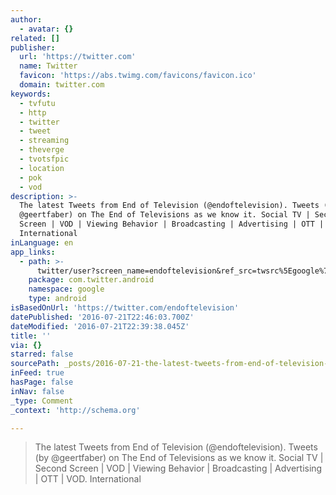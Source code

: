```yaml
---
author:
  - avatar: {}
related: []
publisher:
  url: 'https://twitter.com'
  name: Twitter
  favicon: 'https://abs.twimg.com/favicons/favicon.ico'
  domain: twitter.com
keywords:
  - tvfutu
  - http
  - twitter
  - tweet
  - streaming
  - theverge
  - tvotsfpic
  - location
  - pok
  - vod
description: >-
  The latest Tweets from End of Television (@endoftelevision). Tweets (by
  @geertfaber) on The End of Televisions as we know it. Social TV | Second
  Screen | VOD | Viewing Behavior | Broadcasting | Advertising | OTT | VOD.
  International
inLanguage: en
app_links:
  - path: >-
      twitter/user?screen_name=endoftelevision&ref_src=twsrc%5Egoogle%7Ctwcamp%5Eandroidseo%7Ctwgr%5Eprofile
    package: com.twitter.android
    namespace: google
    type: android
isBasedOnUrl: 'https://twitter.com/endoftelevision'
datePublished: '2016-07-21T22:46:03.700Z'
dateModified: '2016-07-21T22:39:38.045Z'
title: ''
via: {}
starred: false
sourcePath: _posts/2016-07-21-the-latest-tweets-from-end-of-television-endoftelevision.md
inFeed: true
hasPage: false
inNav: false
_type: Comment
_context: 'http://schema.org'

---
```

> The latest Tweets from End of Television (@endoftelevision). Tweets (by @geertfaber) on The End of Televisions as we know it. Social TV | Second Screen | VOD | Viewing Behavior | Broadcasting | Advertising | OTT | VOD. International